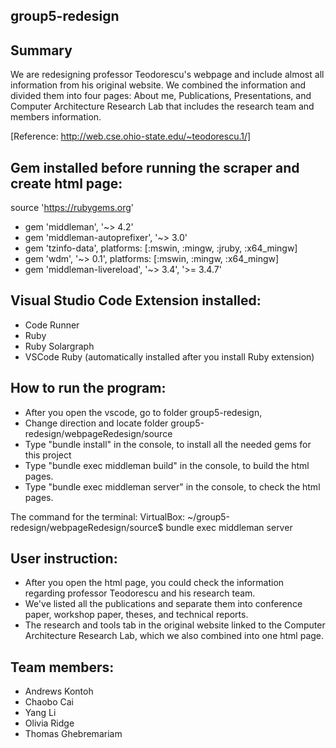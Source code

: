 ## group5-redesign
## Summary
  We are redesigning professor Teodorescu's webpage and include almost all information from his original website. We combined the information and divided them into four pages: About me, Publications, Presentations, and Computer Architecture Research Lab that includes the research team and members information. 
  
  [Reference: http://web.cse.ohio-state.edu/~teodorescu.1/]

## Gem installed before running the scraper and create html page:
source 'https://rubygems.org'
- gem 'middleman', '~> 4.2'
- gem 'middleman-autoprefixer', '~> 3.0'
- gem 'tzinfo-data', platforms: [:mswin, :mingw, :jruby, :x64_mingw]
- gem 'wdm', '~> 0.1', platforms: [:mswin, :mingw, :x64_mingw]
- gem 'middleman-livereload', '~> 3.4', '>= 3.4.7'

## Visual Studio Code Extension installed:
- Code Runner
- Ruby
- Ruby Solargraph
- VSCode Ruby (automatically installed after you install Ruby extension)

## How to run the program:
- After you open the vscode, go to folder group5-redesign,
- Change direction and locate folder group5-redesign/webpageRedesign/source
- Type "bundle install" in the console, to install all the needed gems for this project
- Type "bundle exec middleman build" in the console, to build the html pages.
- Type "bundle exec middleman server" in the console, to check the html pages.

The command for the terminal: VirtualBox: ~/group5-redesign/webpageRedesign/source$ bundle exec middleman server

## User instruction:
 - After you open the html page, you could check the information regarding professor Teodorescu and his research team.
 - We've listed all the publications and separate them into conference paper, workshop paper, theses, and technical reports.
 - The research and tools tab in the original website linked to the Computer Architecture Research Lab, which we also combined into one html page. 

## Team members:
- Andrews Kontoh
- Chaobo Cai
- Yang Li
- Olivia Ridge
- Thomas Ghebremariam

